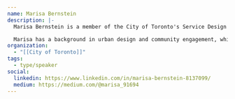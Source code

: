```yaml
---
name: Marisa Bernstein
description: |-
  Marisa Bernstein is a member of the City of Toronto's Service Design & Delivery team (part of the new Customer Experience Division). They work closely with the City's Housing Secretariat to deliver housing-related digital and analog initiatives by leveraging an empathy-based, human-centred design approach.

  Marisa has a background in urban design and community engagement, which has helped her incorporate values of inclusion and accessibility into her work in the civic tech sector. Prior to joining Code for Canada, she co-founded a civic tech company that created digital tools to help communities to become better engaged in the urban improvement process.
organization:
  - "[[City of Toronto]]"
tags:
  - type/speaker
social:
  linkedin: https://www.linkedin.com/in/marisa-bernstein-8137099/
  medium: https://medium.com/@marisa_91694
---
```

